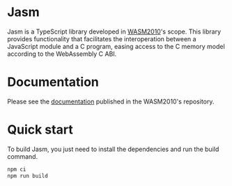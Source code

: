 # Jasm
Jasm is a TypeScript library developed in [WASM2010](https://github.com/GuilleX7/WASM2010)'s scope. This library provides functionality that facilitates the interoperation between a JavaScript module and a C program, easing access to the C memory model according to the WebAssembly C ABI.

# Documentation

Please see the [documentation](https://github.com/GuilleX7/WASM2010/tree/master/docs) published in the WASM2010's repository.

# Quick start

To build Jasm, you just need to install the dependencies and run the build command.

```sh
npm ci
npm run build
```
